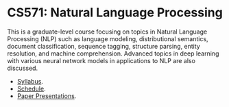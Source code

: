CS571: Natural Language Processing
=====

This is a graduate-level course focusing on topics in Natural Language Processing (NLP) such as language modeling, distributional semantics, document classification, sequence tagging, structure parsing, entity resolution, and machine comprehension. Advanced topics in deep learning with various neural network models in applications to NLP are also discussed.

* [Syllabus](syllabus/syllabus_2019s.md).
* [Schedule](schedule/schedule_2019s.md).
* [Paper Presentations](https://github.com/emory-courses/cs571/wiki/Paper-Presentations).